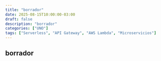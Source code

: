 ```yaml
---
title: "borrador"
date: 2025-08-15T10:00:00-03:00
draft: false
description: "borrador"
categories: ["UNO"]
tags: ["Serverless", "API Gateway", "AWS Lambda", "Microservicios"]
---
```


## borrador

